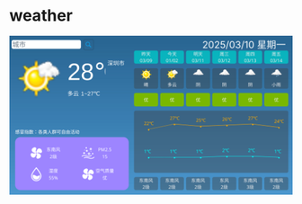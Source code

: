 # weather
![Markdown Logo](https://github.com/tsovke/weather/blob/master/Screenshot_20250310_140923.png)